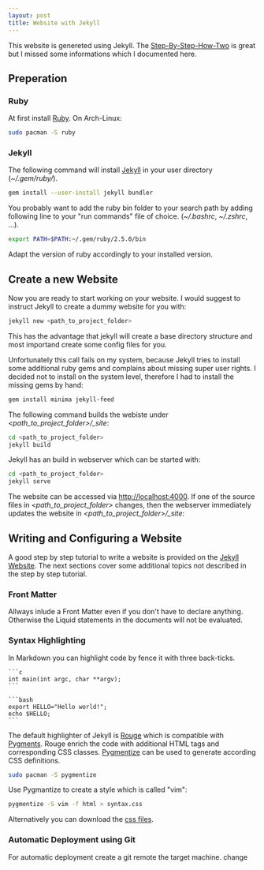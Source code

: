 ```yaml
---
layout: post
title: Website with Jekyll
---
```

This website is genereted using Jekyll. The [Step-By-Step-How-Two](https://jekyllrb.com/docs/step-by-step/01-setup/) is great but I missed some informations which I documented here.

## Preperation

### Ruby

At first install [Ruby](https://www.ruby-lang.org/en/). On Arch-Linux: 

``` bash
sudo pacman -S ruby
```

### Jekyll

The following command will install [Jekyll](https://jekyllrb.com/) in your user directory (*~/.gem/ruby/*).

``` bash
gem install --user-install jekyll bundler
```

You probably want to add the ruby bin folder to your search path by adding following line to your "run commands" file of choice. (*~/.bashrc*, *~/.zshrc*, ...).

``` bash
export PATH=$PATH:~/.gem/ruby/2.5.0/bin
```
Adapt the version of ruby accordingly to your installed version.

## Create a new Website

Now you are ready to start working on your website. I would suggest to instruct Jekyll to create a dummy website for you with:

``` bash
jekyll new <path_to_project_folder>
```
This has the advantage that jekyll will create a base directory structure and most importand create some config files for you.

Unfortunately this call fails on my system, because Jekyll tries to install some additional ruby gems and complains about missing super user rights. I decided not to install on the system level, therefore I had to install the missing gems by hand:

``` bash
gem install minima jekyll-feed
```

The following command builds the webiste under *\<path_to_project_folder>/_site*:

``` bash
cd <path_to_project_folder>
jekyll build
```

Jekyll has an build in webserver which can be started with:

``` bash
cd <path_to_project_folder>
jekyll serve
```

The website can be accessed via [http://localhost:4000](http://localhost:4000).
If one of the source files in *\<path_to_project_folder>* changes, then the webserver immediately updates the website in *\<path_to_project_folder>/_site*:

## Writing and Configuring a Website

A good step by step tutorial to write a website is provided on the [Jekyll Website](https://jekyllrb.com/docs/step-by-step/01-setup/). The next sections cover some additional topics not described in the step by step tutorial.

### Front Matter

Allways inlude a Front Matter even if you don't have to declare anything. Otherwise the Liquid statements in the documents will not be evaluated.

### Syntax Highlighting

In Markdown you can highlight code by fence it with three back-ticks.

~~~
```c
int main(int argc, char **argv);
```

```bash
export HELLO="Hello world!";
echo $HELLO;
```
~~~

The default highlighter of Jekyll is [Rouge](http://rouge.jneen.net/) which is compatible with [Pygments](http://pygments.org/). Rouge enrich the code with additional HTML tags and corresponding CSS classes. [Pygmentize](http://pygments.org/docs/cmdline/) can be used to generate according CSS definitions.
```bash
sudo pacman -S pygmentize
```
Use Pygmantize to create a style which is called "vim":

```bash
pygmentize -S vim -f html > syntax.css 
```

Alternatively you can download the [css files](https://github.com/richleland/pygments-css).

### Automatic Deployment using Git
For automatic deployment create a git remote the target machine.
change
